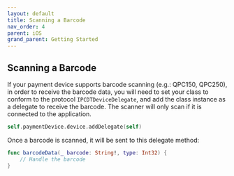 ```yaml
---
layout: default
title: Scanning a Barcode
nav_order: 4
parent: iOS
grand_parent: Getting Started
---
```


## Scanning a Barcode
If your payment device supports barcode scanning (e.g.: QPC150, QPC250), in order to receive the barcode data, you will need to set your class to conform to the protocol `IPCDTDeviceDelegate`, and add the class instance as a delegate to receive the barcode. The scanner will only scan if it is connected to the application.
```swift
self.paymentDevice.device.addDelegate(self)
```
Once a barcode is scanned, it will be sent to this delegate method:
```swift
func barcodeData(_ barcode: String!, type: Int32) {
    // Handle the barcode
}
```
